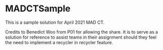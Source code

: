 # MADCTSample

This is a sample solution for April 2021 MAD CT.

Credits to Benedict Woo from P01 for allowing the share.
It is to serve as a solution for reference to assist teams in their assignment
should they feel the need to implement a recycler in recycler feature.
